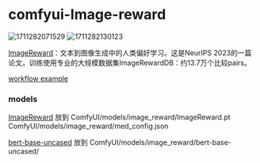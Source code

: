 # comfyui-Image-reward

![1711282071529](https://github.com/shadowcz007/comfyui-Image-reward/assets/12645064/8a604c1d-66c2-43d2-a1a4-f2c28c02f3cb)
![1711282130123](https://github.com/shadowcz007/comfyui-Image-reward/assets/12645064/1eb11f53-ac9c-406d-a16b-a672e0ea0787)


[ImageReward](https://github.com/THUDM/ImageReward?tab=readme-ov-file#example-use)：文本到图像生成中的人类偏好学习。这是NeurIPS 2023的一篇论文，训练使用专业的大规模数据集ImageRewardDB：约13.7万个⽐较pairs。


[workflow example](./example/image-reward-workflow.json)

### models

[ImageReward](https://huggingface.co/THUDM/ImageReward/tree/main) 放到 
ComfyUI/models/image_reward/ImageReward.pt
ComfyUI/models/image_reward/med_config.json


[bert-base-uncased](https://huggingface.co/google-bert/bert-base-uncased/tree/main) 放到 ComfyUI/models/image_reward/bert-base-uncased/


